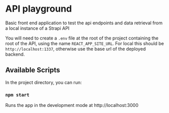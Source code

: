 # API playground

Basic front end application to test the api endpoints and data retrieval from a local instance of a Strapi API

You will need to create a `.env` file at the root of the project containing the root of the API, using the name `REACT_APP_SITE_URL`. For local this should be `http://localhost:1337`, otherwise use the base url of the deployed backend.

## Available Scripts

In the project directory, you can run:

### `npm start`

Runs the app in the development mode at http://localhost:3000
